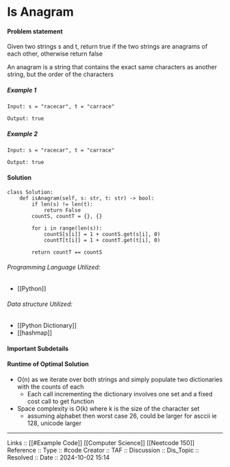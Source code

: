 # Is Anagram

#### Problem statement

Given two strings s and t, return true if the two strings are anagrams of each other, otherwise return false

An anagram is a string that contains the exact same characters as another string, but the order of the characters

##### Example 1
```
Input: s = "racecar", t = "carrace"

Output: true
```
##### Example 2
```
Input: s = "racecar", t = "carrace"

Output: true
```
#### Solution
```
class Solution:
	def isAnagram(self, s: str, t: str) -> bool:
		if len(s) != len(t):
			return False
		countS, countT = {}, {}

		for i in range(len(s)):
			countS[s[i]] = 1 + countS.get(s[i], 0)
			countT[t[i]] = 1 + countT.get(t[i], 0)

		return countT == countS
```

###### Programming Language Utilized:

- [[Python]]
###### Data structure Utilized:

- [[Python Dictionary]]
- [[hashmap]]
#### Important Subdetails

#### Runtime of Optimal Solution

- O(n) as we iterate over both strings and simply populate two dictionaries with the counts of each
	- Each call incrementing the dictionary involves one set and a fixed cost call to get function
- Space complexity is O(k) where k is the size of the character set
	- assuming alphabet then worst case 26, could be larger for asccii ie 128, unicode larger
---
Links :: [[#Example Code]] [[Computer Science]] [[Neetcode 150]]
Reference ::
Type :: #code
Creator ::
TAF ::
Discussion ::
Dis_Topic :: 
Resolved ::
Date :: 2024-10-02 15:14

